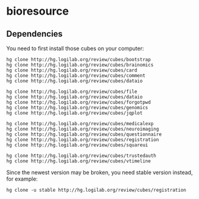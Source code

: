 bioresource
===========

Dependencies
------------

You need to first install those cubes on your computer:

```
hg clone http://hg.logilab.org/review/cubes/bootstrap
hg clone http://hg.logilab.org/review/cubes/brainomics
hg clone http://hg.logilab.org/review/cubes/card
hg clone http://hg.logilab.org/review/cubes/comment
hg clone http://hg.logilab.org/review/cubes/dataio

hg clone http://hg.logilab.org/review/cubes/file
hg clone http://hg.logilab.org/review/cubes/dataio
hg clone http://hg.logilab.org/review/cubes/forgotpwd
hg clone http://hg.logilab.org/review/cubes/genomics
hg clone http://hg.logilab.org/review/cubes/jqplot

hg clone http://hg.logilab.org/review/cubes/medicalexp
hg clone http://hg.logilab.org/review/cubes/neuroimaging
hg clone http://hg.logilab.org/review/cubes/questionnaire
hg clone http://hg.logilab.org/review/cubes/registration
hg clone http://hg.logilab.org/review/cubes/squareui

hg clone http://hg.logilab.org/review/cubes/trustedauth
hg clone http://hg.logilab.org/review/cubes/vtimeline
```

Since the newest version may be broken, you need stable version instead, for example:

```
hg clone -u stable http://hg.logilab.org/review/cubes/registration
```



